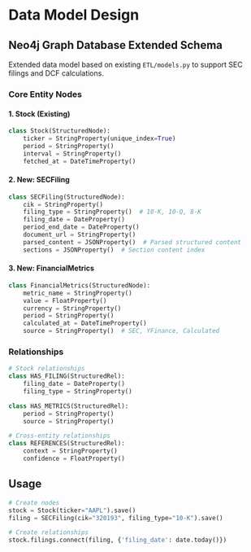 # Data Model Design

## Neo4j Graph Database Extended Schema

Extended data model based on existing `ETL/models.py` to support SEC filings and DCF calculations.

### Core Entity Nodes

#### 1. Stock (Existing)
```python
class Stock(StructuredNode):
    ticker = StringProperty(unique_index=True)
    period = StringProperty()
    interval = StringProperty()
    fetched_at = DateTimeProperty()
```

#### 2. New: SECFiling
```python
class SECFiling(StructuredNode):
    cik = StringProperty()
    filing_type = StringProperty()  # 10-K, 10-Q, 8-K
    filing_date = DateProperty()
    period_end_date = DateProperty()
    document_url = StringProperty()
    parsed_content = JSONProperty()  # Parsed structured content
    sections = JSONProperty()  # Section content index
```

#### 3. New: FinancialMetrics
```python
class FinancialMetrics(StructuredNode):
    metric_name = StringProperty()
    value = FloatProperty()
    currency = StringProperty()
    period = StringProperty()
    calculated_at = DateTimeProperty()
    source = StringProperty()  # SEC, YFinance, Calculated
```

### Relationships

```python
# Stock relationships
class HAS_FILING(StructuredRel):
    filing_date = DateProperty()
    filing_type = StringProperty()

class HAS_METRICS(StructuredRel):
    period = StringProperty()
    source = StringProperty()

# Cross-entity relationships  
class REFERENCES(StructuredRel):
    context = StringProperty()
    confidence = FloatProperty()
```

## Usage

```python
# Create nodes
stock = Stock(ticker="AAPL").save()
filing = SECFiling(cik="320193", filing_type="10-K").save()

# Create relationships
stock.filings.connect(filing, {'filing_date': date.today()})
```

